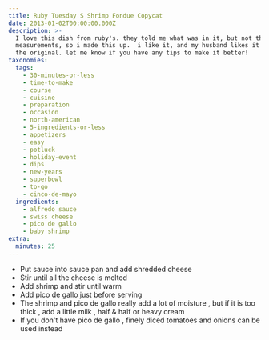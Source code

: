 ```yaml
---
title: Ruby Tuesday S Shrimp Fondue Copycat
date: 2013-01-02T00:00:00.000Z
description: >-
  I love this dish from ruby's. they told me what was in it, but not the
  measurements, so i made this up.  i like it, and my husband likes it more than
  the original. let me know if you have any tips to make it better!
taxonomies:
  tags:
    - 30-minutes-or-less
    - time-to-make
    - course
    - cuisine
    - preparation
    - occasion
    - north-american
    - 5-ingredients-or-less
    - appetizers
    - easy
    - potluck
    - holiday-event
    - dips
    - new-years
    - superbowl
    - to-go
    - cinco-de-mayo
  ingredients:
    - alfredo sauce
    - swiss cheese
    - pico de gallo
    - baby shrimp
extra:
  minutes: 25
---
```

 - Put sauce into sauce pan and add shredded cheese
 - Stir until all the cheese is melted
 - Add shrimp and stir until warm
 - Add pico de gallo just before serving
 - The shrimp and pico de gallo really add a lot of moisture , but if it is too thick , add a little milk , half & half or heavy cream
 - If you don't have pico de gallo , finely diced tomatoes and onions can be used instead

